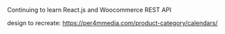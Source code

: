Continuing to learn React.js and Woocommerce REST API

design to recreate: https://per4mmedia.com/product-category/calendars/
